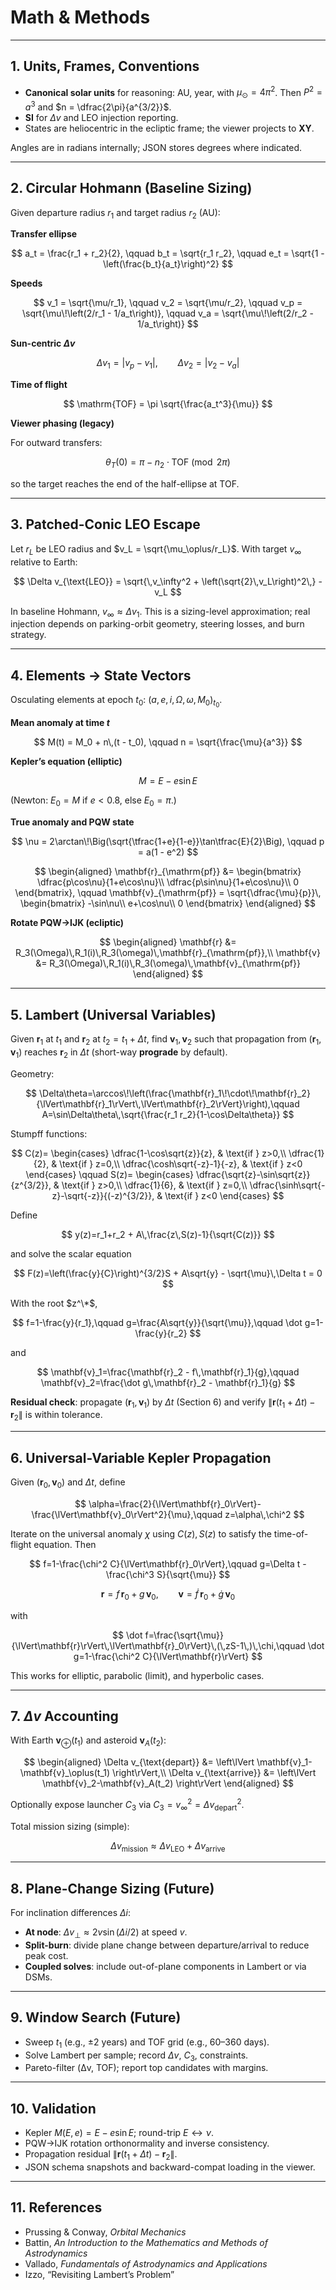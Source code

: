 # Math & Methods
---

## 1. Units, Frames, Conventions

- **Canonical solar units** for reasoning: AU, year, with $\mu_\odot = 4\pi^2$. Then $P^2 = a^3$ and $n = \dfrac{2\pi}{a^{3/2}}$.
- **SI** for $\Delta v$ and LEO injection reporting.
- States are heliocentric in the ecliptic frame; the viewer projects to **XY**.

Angles are in radians internally; JSON stores degrees where indicated.

---

## 2. Circular Hohmann (Baseline Sizing)

Given departure radius $r_1$ and target radius $r_2$ (AU):

**Transfer ellipse**

$$
a_t = \frac{r_1 + r_2}{2}, \qquad
b_t = \sqrt{r_1 r_2}, \qquad
e_t = \sqrt{1 - \left(\frac{b_t}{a_t}\right)^2}
$$

**Speeds**

$$
v_1 = \sqrt{\mu/r_1}, \qquad
v_2 = \sqrt{\mu/r_2}, \qquad
v_p = \sqrt{\mu\!\left(2/r_1 - 1/a_t\right)}, \qquad
v_a = \sqrt{\mu\!\left(2/r_2 - 1/a_t\right)}
$$

**Sun-centric $\Delta v$**

$$
\Delta v_1 = \lvert v_p - v_1 \rvert, \qquad
\Delta v_2 = \lvert v_2 - v_a \rvert
$$

**Time of flight**

$$
\mathrm{TOF} = \pi \sqrt{\frac{a_t^3}{\mu}}
$$

**Viewer phasing (legacy)**

For outward transfers:

$$
\theta_T(0) = \pi - n_2 \cdot \mathrm{TOF} \pmod{2\pi}
$$

so the target reaches the end of the half-ellipse at TOF.

---

## 3. Patched-Conic LEO Escape

Let $r_L$ be LEO radius and $v_L = \sqrt{\mu_\oplus/r_L}$. With target $v_\infty$ relative to Earth:

$$
\Delta v_{\text{LEO}} = \sqrt{\,v_\infty^2 + \left(\sqrt{2}\,v_L\right)^2\,} - v_L
$$

In baseline Hohmann, $v_\infty \approx \Delta v_1$. This is a sizing-level approximation; real injection depends on parking-orbit geometry, steering losses, and burn strategy.

---

## 4. Elements → State Vectors

Osculating elements at epoch $t_0$: $(a,e,i,\Omega,\omega,M_0)_{t_0}$.

**Mean anomaly at time $t$**

$$
M(t) = M_0 + n\,(t - t_0), \qquad n = \sqrt{\frac{\mu}{a^3}}
$$

**Kepler’s equation (elliptic)**

$$
M = E - e\sin E
$$

(Newton: $E_0 = M$ if $e < 0.8$, else $E_0 = \pi$.)

**True anomaly and PQW state**

$$
\nu = 2\arctan\!\Big(\sqrt{\tfrac{1+e}{1-e}}\tan\tfrac{E}{2}\Big), \qquad
p = a(1 - e^2)
$$

$$
\begin{aligned}
\mathbf{r}_{\mathrm{pf}} &=
\begin{bmatrix}
\dfrac{p\cos\nu}{1+e\cos\nu}\\
\dfrac{p\sin\nu}{1+e\cos\nu}\\
0
\end{bmatrix},
\qquad
\mathbf{v}_{\mathrm{pf}} = \sqrt{\dfrac{\mu}{p}}\,
\begin{bmatrix}
-\sin\nu\\
e+\cos\nu\\
0
\end{bmatrix}
\end{aligned}
$$

**Rotate PQW→IJK (ecliptic)**

$$
\begin{aligned}
\mathbf{r} &= R_3(\Omega)\,R_1(i)\,R_3(\omega)\,\mathbf{r}_{\mathrm{pf}},\\
\mathbf{v} &= R_3(\Omega)\,R_1(i)\,R_3(\omega)\,\mathbf{v}_{\mathrm{pf}}
\end{aligned}
$$

---

## 5. Lambert (Universal Variables)

Given $\mathbf{r}_1$ at $t_1$ and $\mathbf{r}_2$ at $t_2=t_1+\Delta t$, find $\mathbf{v}_1,\mathbf{v}_2$ such that propagation from $(\mathbf{r}_1,\mathbf{v}_1)$ reaches $\mathbf{r}_2$ in $\Delta t$ (short-way **prograde** by default).

Geometry:

$$
\Delta\theta=\arccos\!\left(\frac{\mathbf{r}_1\!\cdot\!\mathbf{r}_2}{\lVert\mathbf{r}_1\rVert\,\lVert\mathbf{r}_2\rVert}\right),\qquad
A=\sin\Delta\theta\,\sqrt{\frac{r_1 r_2}{1-\cos\Delta\theta}}
$$

Stumpff functions:

$$
C(z)=
\begin{cases}
\dfrac{1-\cos\sqrt{z}}{z}, & \text{if } z>0,\\
\dfrac{1}{2}, & \text{if } z=0,\\
\dfrac{\cosh\sqrt{-z}-1}{-z}, & \text{if } z<0
\end{cases}
\qquad
S(z)=
\begin{cases}
\dfrac{\sqrt{z}-\sin\sqrt{z}}{z^{3/2}}, & \text{if } z>0,\\
\dfrac{1}{6}, & \text{if } z=0,\\
\dfrac{\sinh\sqrt{-z}-\sqrt{-z}}{(-z)^{3/2}}, & \text{if } z<0
\end{cases}
$$

Define

$$
y(z)=r_1+r_2 + A\,\frac{z\,S(z)-1}{\sqrt{C(z)}}
$$

and solve the scalar equation

$$
F(z)=\left(\frac{y}{C}\right)^{3/2}S + A\sqrt{y} - \sqrt{\mu}\,\Delta t = 0
$$

With the root $z^\*$,

$$
f=1-\frac{y}{r_1},\qquad
g=\frac{A\sqrt{y}}{\sqrt{\mu}},\qquad
\dot g=1-\frac{y}{r_2}
$$

and

$$
\mathbf{v}_1=\frac{\mathbf{r}_2 - f\,\mathbf{r}_1}{g},\qquad
\mathbf{v}_2=\frac{\dot g\,\mathbf{r}_2 - \mathbf{r}_1}{g}
$$

**Residual check**: propagate $(\mathbf{r}_1,\mathbf{v}_1)$ by $\Delta t$ (Section 6) and verify $\lVert\mathbf{r}(t_1+\Delta t)-\mathbf{r}_2\rVert$ is within tolerance.

---

## 6. Universal-Variable Kepler Propagation

Given $(\mathbf{r}_0,\mathbf{v}_0)$ and $\Delta t$, define

$$
\alpha=\frac{2}{\lVert\mathbf{r}_0\rVert}-\frac{\lVert\mathbf{v}_0\rVert^2}{\mu},\qquad z=\alpha\,\chi^2
$$

Iterate on the universal anomaly $\chi$ using $C(z),S(z)$ to satisfy the time-of-flight equation. Then

$$
f=1-\frac{\chi^2 C}{\lVert\mathbf{r}_0\rVert},\qquad
g=\Delta t - \frac{\chi^3 S}{\sqrt{\mu}}
$$

$$
\mathbf{r}=f\,\mathbf{r}_0+g\,\mathbf{v}_0,\qquad
\mathbf{v}=\dot{f}\,\mathbf{r}_0+\dot{g}\,\mathbf{v}_0
$$

with

$$
\dot f=\frac{\sqrt{\mu}}{\lVert\mathbf{r}\rVert\,\lVert\mathbf{r}_0\rVert}\,(\,zS-1\,)\,\chi,\qquad
\dot g=1-\frac{\chi^2 C}{\lVert\mathbf{r}\rVert}
$$

This works for elliptic, parabolic (limit), and hyperbolic cases.

---

## 7. $\Delta v$ Accounting

With Earth $\mathbf{v}_\oplus(t_1)$ and asteroid $\mathbf{v}_A(t_2)$:

$$
\begin{aligned}
\Delta v_{\text{depart}} &= \left\lVert \mathbf{v}_1-\mathbf{v}_\oplus(t_1) \right\rVert,\\
\Delta v_{\text{arrive}} &= \left\lVert \mathbf{v}_2-\mathbf{v}_A(t_2) \right\rVert
\end{aligned}
$$

Optionally expose launcher $C_3$ via $C_3 = v_\infty^2 = \Delta v_{\text{depart}}^2$.

Total mission sizing (simple):

$$
\Delta v_{\text{mission}} \approx \Delta v_{\text{LEO}} + \Delta v_{\text{arrive}}
$$

---

## 8. Plane-Change Sizing (Future)

For inclination differences $\Delta i$:

- **At node**: $\Delta v_\perp \approx 2v\sin(\Delta i/2)$ at speed $v$.
- **Split-burn**: divide plane change between departure/arrival to reduce peak cost.
- **Coupled solves**: include out-of-plane components in Lambert or via DSMs.

---

## 9. Window Search (Future)

- Sweep $t_1$ (e.g., $\pm 2$ years) and TOF grid (e.g., 60–360 days).
- Solve Lambert per sample; record $\Delta v$, $C_3$, constraints.
- Pareto-filter (Δv, TOF); report top candidates with margins.

---

## 10. Validation

- Kepler $M(E,e)=E-e\sin E$; round-trip $E\leftrightarrow\nu$.
- PQW→IJK rotation orthonormality and inverse consistency.
- Propagation residual $\lVert\mathbf{r}(t_1+\Delta t)-\mathbf{r}_2\rVert$.
- JSON schema snapshots and backward-compat loading in the viewer.

---

## 11. References

- Prussing & Conway, *Orbital Mechanics*  
- Battin, *An Introduction to the Mathematics and Methods of Astrodynamics*  
- Vallado, *Fundamentals of Astrodynamics and Applications*  
- Izzo, “Revisiting Lambert’s Problem”
